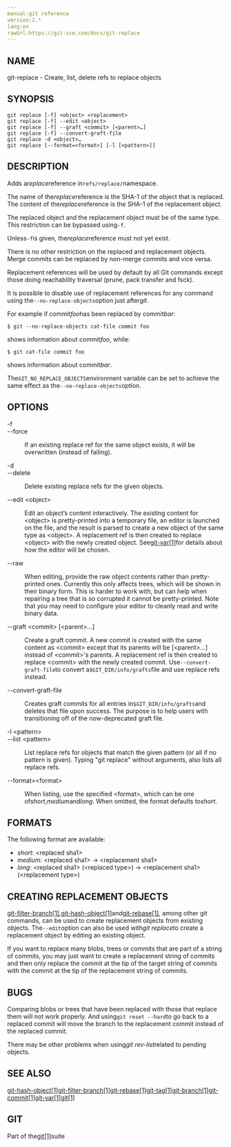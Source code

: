 ```yaml
---
manual:git reference
version:2.*
lang:en
rawUrl:https://git-scm.com/docs/git-replace
---
```



## NAME<a name="_name"></a>


git-replace - Create, list, delete refs to replace objects





## SYNOPSIS<a name="_synopsis"></a>

```
git replace [-f] <object> <replacement>
git replace [-f] --edit <object>
git replace [-f] --graft <commit> [<parent>…​]
git replace [-f] --convert-graft-file
git replace -d <object>…​
git replace [--format=<format>] [-l [<pattern>]]
```




## DESCRIPTION<a name="_description"></a>


Adds a<em>replace</em>reference in`refs/replace/`namespace.




The name of the<em>replace</em>reference is the SHA-1 of the object that is replaced. The content of the<em>replace</em>reference is the SHA-1 of the replacement object.




The replaced object and the replacement object must be of the same type. This restriction can be bypassed using`-f`.




Unless`-f`is given, the<em>replace</em>reference must not yet exist.




There is no other restriction on the replaced and replacement objects. Merge commits can be replaced by non-merge commits and vice versa.




Replacement references will be used by default by all Git commands except those doing reachability traversal (prune, pack transfer and fsck).




It is possible to disable use of replacement references for any command using the`--no-replace-objects`option just after<em>git</em>.




For example if commit<em>foo</em>has been replaced by commit<em>bar</em>:



```
$ git --no-replace-objects cat-file commit foo
```




shows information about commit<em>foo</em>, while:



```
$ git cat-file commit foo
```




shows information about commit<em>bar</em>.




The`GIT_NO_REPLACE_OBJECTS`environment variable can be set to achieve the same effect as the`--no-replace-objects`option.





## OPTIONS<a name="_options"></a>
<dl><dt id='git-replace--f'>-f</dt><dt id='git-replace---force'>--force</dt><dd>

If an existing replace ref for the same object exists, it will be overwritten (instead of failing).

</dd><dt id='git-replace--d'>-d</dt><dt id='git-replace---delete'>--delete</dt><dd>

Delete existing replace refs for the given objects.

</dd><dt id='git-replace---editltobjectgt'>--edit &lt;object&gt;</dt><dd>

Edit an object’s content interactively. The existing content for &lt;object&gt; is pretty-printed into a temporary file, an editor is launched on the file, and the result is parsed to create a new object of the same type as &lt;object&gt;. A replacement ref is then created to replace &lt;object&gt; with the newly created object. See[git-var[1]](%5416  "")for details about how the editor will be chosen.

</dd><dt id='git-replace---raw'>--raw</dt><dd>

When editing, provide the raw object contents rather than pretty-printed ones. Currently this only affects trees, which will be shown in their binary form. This is harder to work with, but can help when repairing a tree that is so corrupted it cannot be pretty-printed. Note that you may need to configure your editor to cleanly read and write binary data.

</dd><dt id='git-replace---graftltcommitgtltparentgt82308203'>--graft &lt;commit&gt; [&lt;parent&gt;…​]</dt><dd>

Create a graft commit. A new commit is created with the same content as &lt;commit&gt; except that its parents will be [&lt;parent&gt;…​] instead of &lt;commit&gt;&#39;s parents. A replacement ref is then created to replace &lt;commit&gt; with the newly created commit. Use`--convert-graft-file`to convert a`$GIT_DIR/info/grafts`file and use replace refs instead.

</dd><dt id='git-replace---convert-graft-file'>--convert-graft-file</dt><dd>

Creates graft commits for all entries in`$GIT_DIR/info/grafts`and deletes that file upon success. The purpose is to help users with transitioning off of the now-deprecated graft file.

</dd><dt id='git-replace--lltpatterngt'>-l &lt;pattern&gt;</dt><dt id='git-replace---listltpatterngt'>--list &lt;pattern&gt;</dt><dd>

List replace refs for objects that match the given pattern (or all if no pattern is given). Typing &quot;git replace&quot; without arguments, also lists all replace refs.

</dd><dt id='git-replace---formatltformatgt'>--format=&lt;format&gt;</dt><dd>

When listing, use the specified &lt;format&gt;, which can be one of<em>short</em>,<em>medium</em>and<em>long</em>. When omitted, the format defaults to<em>short</em>.

</dd></dl>



## FORMATS<a name="_formats"></a>


The following format are available:



* <em>short</em>: &lt;replaced sha1&gt;
* <em>medium</em>: &lt;replaced sha1&gt; → &lt;replacement sha1&gt;
* <em>long</em>: &lt;replaced sha1&gt; (&lt;replaced type&gt;) → &lt;replacement sha1&gt; (&lt;replacement type&gt;)




## CREATING REPLACEMENT OBJECTS<a name="_creating_replacement_objects"></a>


[git-filter-branch[1]](%2301  ""),[git-hash-object[1]](%2314  "")and[git-rebase[1]](%2278  ""), among other git commands, can be used to create replacement objects from existing objects. The`--edit`option can also be used with<em>git replace</em>to create a replacement object by editing an existing object.




If you want to replace many blobs, trees or commits that are part of a string of commits, you may just want to create a replacement string of commits and then only replace the commit at the tip of the target string of commits with the commit at the tip of the replacement string of commits.





## BUGS<a name="_bugs"></a>


Comparing blobs or trees that have been replaced with those that replace them will not work properly. And using`git reset --hard`to go back to a replaced commit will move the branch to the replacement commit instead of the replaced commit.




There may be other problems when using<em>git rev-list</em>related to pending objects.





## SEE ALSO<a name="_see_also"></a>


[git-hash-object[1]](%2314  "")[git-filter-branch[1]](%2301  "")[git-rebase[1]](%2278  "")[git-tag[1]](%2266  "")[git-branch[1]](%2260  "")[git-commit[1]](%2256  "")[git-var[1]](%5416  "")[git[1]](%2248  "")





## GIT<a name="_git"></a>


Part of the[git[1]](%2248  "")suite





